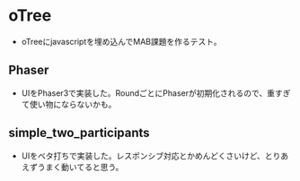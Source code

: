 # oTree
- oTreeにjavascriptを埋め込んでMAB課題を作るテスト。
 
## Phaser
- UIをPhaser3で実装した。RoundごとにPhaserが初期化されるので、重すぎて使い物にならないかも。

## simple_two_participants
- UIをベタ打ちで実装した。レスポンシブ対応とかめんどくさいけど、とりあえずうまく動いてると思う。
